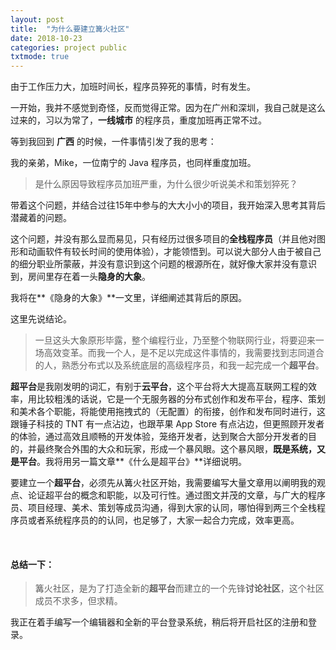 ```yaml
---
layout: post
title:  "为什么要建立篝火社区"
date: 2018-10-23
categories: project public
txtmode: true
---
```


由于工作压力大，加班时间长，程序员猝死的事情，时有发生。

一开始，我并不感觉到奇怪，反而觉得正常。因为在广州和深圳，我自己就是这么过来的，习以为常了，**一线城市** 的程序员，重度加班再正常不过。

等到我回到 **广西** 的时候，一件事情引发了我的思考： 

我的亲弟，Mike，一位南宁的 Java 程序员，也同样重度加班。

>是什么原因导致程序员加班严重，为什么很少听说美术和策划猝死？

带着这个问题，并结合过往15年中参与的大大小小的项目，我开始深入思考其背后潜藏着的问题。

这个问题，并没有那么显而易见，只有经历过很多项目的**全栈程序员**（并且他对图形和动画软件有较长时间的使用体验），才能领悟到。可以说大部分人由于被自己的细分职业所蒙蔽，并没有意识到这个问题的根源所在，就好像大家并没有意识到，房间里存在着一头**隐身的大象**。

我将在**《隐身的大象》**一文里，详细阐述其背后的原因。

这里先说结论。

>一旦这头大象原形毕露，整个编程行业，乃至整个物联网行业，将要迎来一场高效变革。而我一个人，是不足以完成这件事情的，我需要找到志同道合的人，熟悉分布式以及系统底层的高级程序员，和我一起完成一个**超平台**。

**超平台**是我刚发明的词汇，有别于**云平台**，这个平台将大大提高互联网工程的效率，用比较粗浅的话说，它是一个无服务器的分布式创作和发布平台，程序、策划和美术各个职能，将能使用拖拽式的（无配置）的衔接，创作和发布同时进行，这跟锤子科技的 TNT 有一点沾边，也跟苹果 App Store 有点沾边，但更照顾开发者的体验，通过高效且顺畅的开发体验，笼络开发者，达到聚合大部分开发者的目的，并最终聚合外围的大众和玩家，形成一个暴风眼。这个暴风眼，**既是系统，又是平台**。我将用另一篇文章**《什么是超平台》**详细说明。

要建立一个**超平台**，必须先从篝火社区开始，我需要编写大量文章用以阐明我的观点、论证超平台的概念和职能，以及可行性。通过图文并茂的文章，与广大的程序员、项目经理、美术、策划等成员沟通，得到大家的认同，哪怕得到两三个全栈程序员或者系统程序员的的认同，也足够了，大家一起合力完成，效率更高。

<br>

#### 总结一下：

>篝火社区，是为了打造全新的**超平台**而建立的一个先锋**讨论社区**，这个社区成员不求多，但求精。

我正在着手编写一个编辑器和全新的平台登录系统，稍后将开启社区的注册和登录。